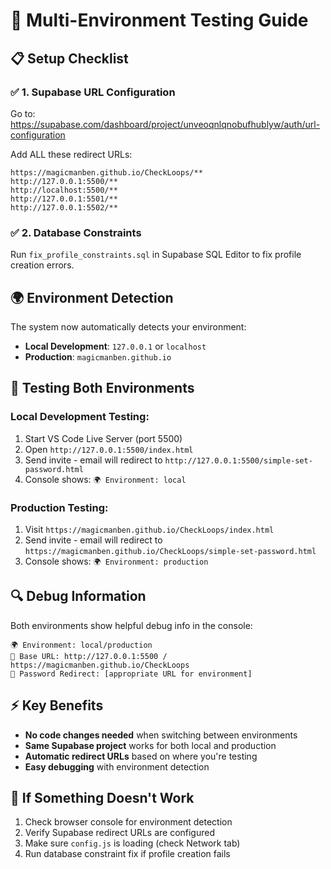 # 🔧 Multi-Environment Testing Guide

## 📋 Setup Checklist

### ✅ **1. Supabase URL Configuration**
Go to: https://supabase.com/dashboard/project/unveoqnlqnobufhublyw/auth/url-configuration

Add ALL these redirect URLs:
```
https://magicmanben.github.io/CheckLoops/**
http://127.0.0.1:5500/**
http://localhost:5500/**
http://127.0.0.1:5501/**
http://127.0.0.1:5502/**
```

### ✅ **2. Database Constraints**
Run `fix_profile_constraints.sql` in Supabase SQL Editor to fix profile creation errors.

## 🌍 **Environment Detection**

The system now automatically detects your environment:

- **Local Development**: `127.0.0.1` or `localhost` 
- **Production**: `magicmanben.github.io`

## 🧪 **Testing Both Environments**

### **Local Development Testing:**
1. Start VS Code Live Server (port 5500)
2. Open `http://127.0.0.1:5500/index.html`
3. Send invite - email will redirect to `http://127.0.0.1:5500/simple-set-password.html`
4. Console shows: `🌍 Environment: local`

### **Production Testing:**
1. Visit `https://magicmanben.github.io/CheckLoops/index.html`
2. Send invite - email will redirect to `https://magicmanben.github.io/CheckLoops/simple-set-password.html`
3. Console shows: `🌍 Environment: production`

## 🔍 **Debug Information**

Both environments show helpful debug info in the console:
```
🌍 Environment: local/production
🔗 Base URL: http://127.0.0.1:5500 / https://magicmanben.github.io/CheckLoops
🔑 Password Redirect: [appropriate URL for environment]
```

## ⚡ **Key Benefits**

- **No code changes needed** when switching between environments
- **Same Supabase project** works for both local and production
- **Automatic redirect URLs** based on where you're testing
- **Easy debugging** with environment detection

## 🚨 **If Something Doesn't Work**

1. Check browser console for environment detection
2. Verify Supabase redirect URLs are configured
3. Make sure `config.js` is loading (check Network tab)
4. Run database constraint fix if profile creation fails
